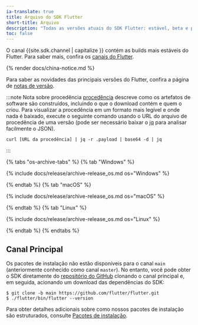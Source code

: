 ```yaml
---
ia-translate: true
title: Arquivo do SDK Flutter
short-title: Arquivo
description: "Todas as versões atuais do SDK Flutter: estável, beta e principal."
toc: false
---
```


O canal {{site.sdk.channel | capitalize }} contém as builds mais estáveis do Flutter.
Para saber mais, confira os [canais do Flutter][].

{% render docs/china-notice.md %}

Para saber as novidades das principais versões do Flutter, confira a página de
[notas de versão][].

:::note Nota sobre procedência
[procedência](https://slsa.dev/provenance)
descreve como os artefatos de software são construídos, incluindo
o que o download contém e quem o criou. Para visualizar a procedência em um formato mais
legível e onde nada é baixado, execute o seguinte comando usando o URL do
arquivo de procedência de uma versão (pode ser necessário baixar o
[jq](https://stedolan.github.io/jq/) para analisar facilmente o JSON).

```console
curl [URL da procedência] | jq -r .payload | base64 -d | jq
```
:::

{% tabs "os-archive-tabs" %}
{% tab "Windows" %}

{% include docs/release/archive-release_os.md os="Windows" %}

{% endtab %}
{% tab "macOS" %}

{% include docs/release/archive-release_os.md os="macOS" %}

{% endtab %}
{% tab "Linux" %}

{% include docs/release/archive-release_os.md os="Linux" %}

{% endtab %}
{% endtabs %}

<a id="master-channel" aria-hidden="true"></a>

## Canal Principal

Os pacotes de instalação não estão disponíveis para o canal `main`
(anteriormente conhecido como canal `master`).
No entanto, você pode obter o SDK diretamente do [repositório do GitHub][] clonando o canal principal e, em seguida,
acionando um download das dependências do SDK:

```console
$ git clone -b main https://github.com/flutter/flutter.git
$ ./flutter/bin/flutter --version
```

Para obter detalhes adicionais sobre como nossos pacotes de instalação são
estruturados, consulte [Pacotes de instalação][].

[canais do Flutter]: {{site.repo.flutter}}/blob/main/docs/releases/Flutter-build-release-channels.md
[notas de versão]: /release/release-notes
[repositório do GitHub]: {{site.repo.flutter}}
[Pacotes de instalação]: {{site.repo.flutter}}/blob/main/docs/infra/Flutter-Installation-Bundles.md
